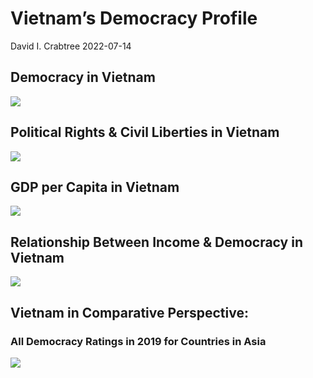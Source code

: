 Vietnam’s Democracy Profile
================
David I. Crabtree
2022-07-14

## Democracy in Vietnam

![](C:\Users\David\Desktop\PROGRA~1\FILESA~1\DEMOCR~1\reports\VIETNA~1/figure-gfm/Demscore-1.png)<!-- -->

## Political Rights & Civil Liberties in Vietnam

![](C:\Users\David\Desktop\PROGRA~1\FILESA~1\DEMOCR~1\reports\VIETNA~1/figure-gfm/Political%20Rights%20&%20Civil%20Libs-1.png)<!-- -->

## GDP per Capita in Vietnam

![](C:\Users\David\Desktop\PROGRA~1\FILESA~1\DEMOCR~1\reports\VIETNA~1/figure-gfm/GDP%20per%20Capita-1.png)<!-- -->

## Relationship Between Income & Democracy in Vietnam

![](C:\Users\David\Desktop\PROGRA~1\FILESA~1\DEMOCR~1\reports\VIETNA~1/figure-gfm/Income%20&%20Dem-1.png)<!-- -->

## Vietnam in Comparative Perspective:

### All Democracy Ratings in 2019 for Countries in Asia

![](C:\Users\David\Desktop\PROGRA~1\FILESA~1\DEMOCR~1\reports\VIETNA~1/figure-gfm/Democracy%20in%20Comparative%20Perspective-1.png)<!-- -->
